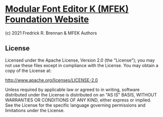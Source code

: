 # [Modular Font Editor K (MFEK) Foundation Website](https://foundation.mfek.org)

(c) 2021 Fredrick R. Brennan & MFEK Authors

## License

Licensed under the Apache License, Version 2.0 (the "License");
you may not use these files except in compliance with the License.
You may obtain a copy of the License at:

http://www.apache.org/licenses/LICENSE-2.0

Unless required by applicable law or agreed to in writing, software
distributed under the License is distributed on an "AS IS" BASIS,
WITHOUT WARRANTIES OR CONDITIONS OF ANY KIND, either express or implied.
See the License for the specific language governing permissions and
limitations under the License.

